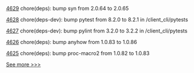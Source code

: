 
[4629](https://github.com/hyperledger/iroha/pull/4629) chore(deps): bump syn from 2.0.64 to 2.0.65

[4628](https://github.com/hyperledger/iroha/pull/4628) chore(deps-dev): bump pytest from 8.2.0 to 8.2.1 in /client_cli/pytests

[4627](https://github.com/hyperledger/iroha/pull/4627) chore(deps-dev): bump pylint from 3.2.0 to 3.2.2 in /client_cli/pytests

[4626](https://github.com/hyperledger/iroha/pull/4626) chore(deps): bump anyhow from 1.0.83 to 1.0.86

[4625](https://github.com/hyperledger/iroha/pull/4625) chore(deps): bump proc-macro2 from 1.0.82 to 1.0.83


[See more >>>](https://start-here.hyperledger.org/pull-requests)
